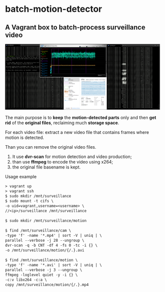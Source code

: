 ﻿# batch-motion-detector

## A Vagrant box to batch-process surveillance video

![screenshot](./batch-motion-detector.png)

The main purpose is to **keep** the **motion-detected parts** only and then **get rid** of the **original files**, reclaiming much **storage space**.

For each video file:
  extract a new video file that contains frames where motion is detected.

Than you can remove the original video files.

1. It use **dvr-scan** for motion detection and video production;
1. than use **ffmpeg** to encode the video using x264;
1. the original file basename is kept.

Usage example
```
> vagrant up
> vagrant ssh
$ sudo mkdir /mnt/surveillance
$ sudo mount -t cifs \
-o uid=vagrant,username=<username> \
//<ip>/surveillance /mnt/surveillance

$ sudo mkdir /mnt/surveillance/motion

$ find /mnt/surveillance/cam \
-type 'f' -name '*.mp4' | sort -V | uniq | \
parallel --verbose -j 28 --ungroup \
dvr-scan -q -b CNT -df 4 -fs 0 -tc -i {} \
-o /mnt/surveillance/motion/{/.}.avi

$ find /mnt/surveillance/motion \
-type 'f' -name '*.avi' | sort -V | uniq | \
parallel --verbose -j 3 --ungroup \
ffmpeg -loglevel quiet -y -i {} \
-c:v libx264 -c:a \
copy /mnt/surveillance/motion/{/.}.mp4
```
